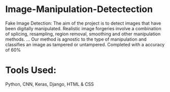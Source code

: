 # Image-Manipulation-Detectection
Fake Image Detection: The aim of the project is to detect images that have been digitally manipulated. Realistic image forgeries 
involve a combination of splicing, resampling, region removal, smoothing and other manipulation methods. ... 
Our method is agnostic to the type of manipulation and classifies an image as tampered or untampered. Completed with a accuracy of 60% 

# Tools Used: 
Python, CNN, Keras, Django, HTML &amp; CSS
